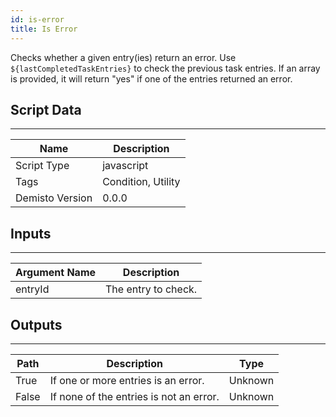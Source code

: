 ```yaml
---
id: is-error
title: Is Error
---
```


Checks whether a given entry(ies) return an error. Use `${lastCompletedTaskEntries}` to check the previous task entries. If an array is provided, it will return "yes" if one of the entries returned an error.

## Script Data
---

| **Name** | **Description** |
| --- | --- |
| Script Type | javascript |
| Tags | Condition, Utility |
| Demisto Version | 0.0.0 |

## Inputs
---

| **Argument Name** | **Description** |
| --- | --- |
| entryId | The entry to check. |

## Outputs
---

| **Path** | **Description** | **Type** |
| --- | --- | --- |
| True | If one or more entries is an error. | Unknown |
| False | If none of the entries is not an error. | Unknown |
